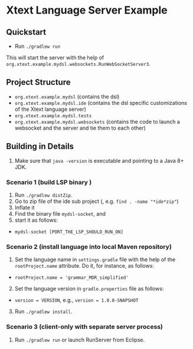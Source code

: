 # Xtext Language Server Example

## Quickstart

- Run `./gradlew run`

This will start the server with the help of `org.xtext.example.mydsl.websockets.RunWebSocketServer3`.

## Project Structure

- `org.xtext.example.mydsl` (contains the dsl)
- `org.xtext.example.mydsl.ide` (contains the dsl specific customizations of the Xtext language server)
- `org.xtext.example.mydsl.tests`
- `org.xtext.example.mydsl.websockets` (contains the code to launch a websocket and the server and tie them to each other)

## Building in Details

1. Make sure that `java -version` is executable and pointing to a Java 8+ JDK.

### Scenario 1 (build LSP binary )

1. Run `./gradlew distZip`.
2. Go to zip file of the ide sub project (, e.g. `find . -name "*ide*zip"`)
3. Inflate it
4. Find the binary file `mydsl-socket`, and
5. start it as follows:
- `mydsl-socket [PORT_THE_LSP_SHOULD_RUN_ON]`

### Scenario 2 (install language into local Maven repository)

1. Set the language name in `settings.gradle` file with the help of the `rootProject.name` attribute. Do it, for instance, as follows:
- `rootProject.name = 'grammar_MDR_simplified'`
2. Set the language version in `gradle.properties` file as follows:
- `version = VERSION`, e.g., `version = 1.0.0-SNAPSHOT`
3. Run `./gradlew install`.

### Scenario 3 (client-only with separate server process)

1. Run `./gradlew run` or launch RunServer from Eclipse.